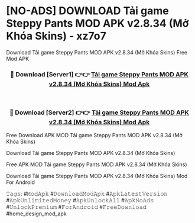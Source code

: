 # [NO-ADS] DOWNLOAD Tải game Steppy Pants MOD APK v2.8.34 (Mở Khóa Skins) - xz7o7
Download Tải game Steppy Pants MOD APK v2.8.34 (Mở Khóa Skins) Free Mod APK

<div align="center">
<h3>🔴 Download [Server1] 👉👉 <a href="https://apk-comot.site?title=Tải_game_Steppy_Pants_MOD_APK_v2.8.34_(Mở_Khóa_Skins)">Tải game Steppy Pants MOD APK v2.8.34 (Mở Khóa Skins) Mod Apk</a></h3><br>

<h3>🔴 Download [Server2] 👉👉 <a href="https://apk-comot.site?title=Tải_game_Steppy_Pants_MOD_APK_v2.8.34_(Mở_Khóa_Skins)">Tải game Steppy Pants MOD APK v2.8.34 (Mở Khóa Skins) Mod Apk</a></h3>
</div>


Free Download APK MOD Tải game Steppy Pants MOD APK v2.8.34 (Mở Khóa Skins)

Download Tải game Steppy Pants MOD APK v2.8.34 (Mở Khóa Skins) 

Free APK MOD Tải game Steppy Pants MOD APK v2.8.34 (Mở Khóa Skins) 

Download Tải game Steppy Pants MOD APK v2.8.34 (Mở Khóa Skins) Mod For Android

𝚃𝚊𝚐𝚜: #𝙼𝚘𝚍𝙰𝚙𝚔 #𝙳𝚘𝚠𝚗𝚕𝚘𝚊𝚍𝙼𝚘𝚍𝙰𝚙𝚔 #𝙰𝚙𝚔𝙻𝚊𝚝𝚎𝚜𝚝𝚅𝚎𝚛𝚜𝚒𝚘𝚗 #𝙰𝚙𝚔𝚄𝚗𝚕𝚒𝚖𝚒𝚝𝚎𝚍𝙼𝚘𝚗𝚎𝚢 #𝙰𝚙𝚔𝚄𝚗𝚕𝚘𝚌𝚔𝙰𝚕𝚕 #𝙰𝚙𝚔𝙽𝚘𝙰𝚍𝚜 #𝚄𝚗𝚕𝚘𝚌𝚔𝙿𝚛𝚎𝚖𝚒𝚞𝚖 #𝙵𝚘𝚛𝙰𝚗𝚍𝚛𝚘𝚒𝚍 #𝙵𝚛𝚎𝚎𝙳𝚘𝚠𝚗𝚕𝚘𝚊𝚍 #home_design_mod_apk